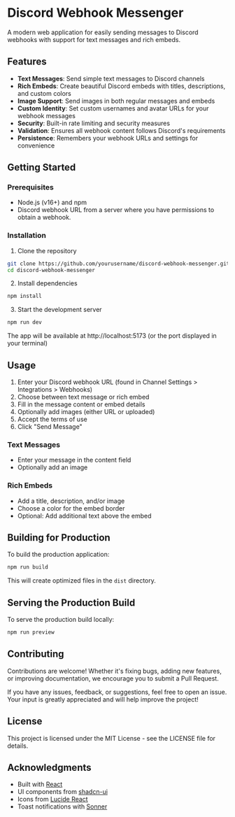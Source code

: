 
# Discord Webhook Messenger

A modern web application for easily sending messages to Discord webhooks with support for text messages and rich embeds.

## Features

- **Text Messages**: Send simple text messages to Discord channels
- **Rich Embeds**: Create beautiful Discord embeds with titles, descriptions, and custom colors
- **Image Support**: Send images in both regular messages and embeds
- **Custom Identity**: Set custom usernames and avatar URLs for your webhook messages
- **Security**: Built-in rate limiting and security measures
- **Validation**: Ensures all webhook content follows Discord's requirements
- **Persistence**: Remembers your webhook URLs and settings for convenience

## Getting Started

### Prerequisites

- Node.js (v16+) and npm
- Discord webhook URL from a server where you have permissions to obtain a webhook.

### Installation

1. Clone the repository
```sh
git clone https://github.com/yourusername/discord-webhook-messenger.git
cd discord-webhook-messenger
```

2. Install dependencies
```sh
npm install
```

3. Start the development server
```sh
npm run dev
```

The app will be available at http://localhost:5173 (or the port displayed in your terminal)

## Usage

1. Enter your Discord webhook URL (found in Channel Settings > Integrations > Webhooks)
2. Choose between text message or rich embed
3. Fill in the message content or embed details
4. Optionally add images (either URL or uploaded)
5. Accept the terms of use
6. Click "Send Message"

### Text Messages

- Enter your message in the content field
- Optionally add an image

### Rich Embeds

- Add a title, description, and/or image
- Choose a color for the embed border
- Optional: Add additional text above the embed

## Building for Production

To build the production application:

```sh
npm run build
```

This will create optimized files in the `dist` directory.

## Serving the Production Build

To serve the production build locally:

```sh
npm run preview
```


## Contributing

Contributions are welcome! Whether it's fixing bugs, adding new features, or improving documentation, we encourage you to submit a Pull Request.

If you have any issues, feedback, or suggestions, feel free to open an issue. Your input is greatly appreciated and will help improve the project!

## License

This project is licensed under the MIT License - see the LICENSE file for details.

## Acknowledgments

- Built with [React](https://reactjs.org/)
- UI components from [shadcn-ui](https://ui.shadcn.com/)
- Icons from [Lucide React](https://lucide.dev/)
- Toast notifications with [Sonner](https://sonner.emilkowal.ski/)
